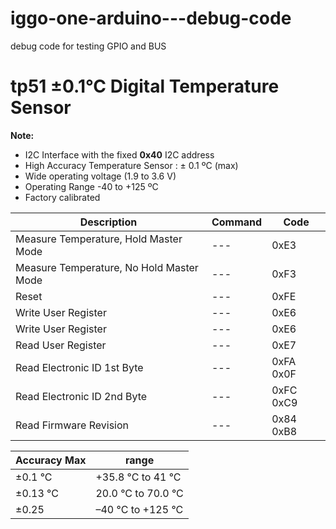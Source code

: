 # iggo-one-arduino---debug-code
debug code for testing GPIO and BUS

# tp51 ±0.1°C Digital Temperature Sensor
**Note:**
  - I2C Interface with the fixed **0x40** I2C address
  - High Accuracy Temperature Sensor : ± 0.1 ºC (max)
  - Wide operating voltage (1.9 to 3.6 V)
  - Operating Range -40 to +125 ºC
  - Factory calibrated

| Description  | Command | Code |
| ------------- | ------------- | ------------- |
| Measure Temperature, Hold Master Mode | --- | 0xE3 |
| Measure Temperature, No Hold Master Mode | --- | 0xF3 |
| Reset | --- | 0xFE |
| Write User Register | --- | 0xE6 |
| Write User Register | --- | 0xE6 |
| Read User Register | --- | 0xE7 |
| Read Electronic ID 1st Byte | --- | 0xFA 0x0F |
| Read Electronic ID 2nd Byte | --- | 0xFC 0xC9 |
| Read Firmware Revision | --- | 0x84 0xB8 |

| Accuracy Max  | range |
| -------------------------- | ------------- |
| ±0.1 °C  | +35.8 °C to 41 °C |
| ±0.13 °C  | 20.0 °C to 70.0 °C |
| ±0.25 | –40 °C to +125 °C |
